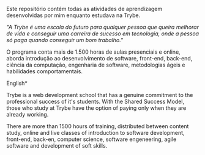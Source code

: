 Este repositório contém todas as atividades de aprendizagem desenvolvidas por mim enquanto estudava na Trybe.

*"A Trybe é uma escola do futuro para qualquer pessoa que queira melhorar de vida e conseguir uma carreira de sucesso em tecnologia, onde a pessoa só paga quando conseguir um bom trabalho."*

O programa conta mais de 1.500 horas de aulas presenciais e online, aborda introdução ao desenvolvimento de software, front-end, back-end, ciência da computação, engenharia de software, metodologias ágeis e habilidades comportamentais.

English*

Trybe is a web development school that has a genuine commitment to the professional success of it's students. With the Shared Success Model, those who study at Trybe have the option of paying only when they are already working.

There are more than 1500 hours of training, distributed between content study, online and live classes of introduction to software development, front-end, back-en, computer science, software engeneering, agile software and development of soft skills.
